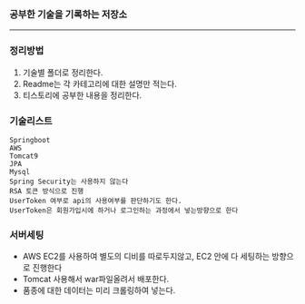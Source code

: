 ### 공부한 기술을 기록하는 저장소
----

### 정리방법
1. 기술별 폴더로 정리한다.
2. Readme는 각 카테고리에 대한 설명만 적는다.
3. 티스토리에 공부한 내용을 정리한다.

### 기술리스트
```
Springboot
AWS
Tomcat9
JPA
Mysql
Spring Security는 사용하지 않는다
RSA 토큰 방식으로 진행
UserToken 여부로 api의 사용여부를 판단하기도 한다.
UserToken은 회원가입시에 하거나 로그인하는 과정에서 넣는방향으로 한다

```

### 서버세팅
- AWS EC2를 사용하여 별도의 디비를 따로두지않고, EC2 안에 다 세팅하는 방향으로 진행한다
- Tomcat 사용해서 war파일올려서 배포한다.
- 품종에 대한 데이터는 미리 크롤링하여 넣는다.

